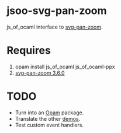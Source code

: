 # jsoo-svg-pan-zoom

js_of_ocaml interface to
[svg-pan-zoom](https://github.com/ariutta/svg-pan-zoom).

# Requires

1. opam install js_of_ocaml js_of_ocaml-ppx
2. [svg-pan-zoom 3.6.0](https://github.com/ariutta/svg-pan-zoom)

# TODO

* Turn into an [Opam](https://github.com/ocaml/opam) package.
* Translate the other [demos](https://github.com/ariutta/svg-pan-zoom#demos).
* Test custom event handlers.

